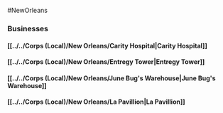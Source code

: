 #NewOrleans 


### Businesses
#### [[../../Corps (Local)/New Orleans/Carity Hospital|Carity Hospital]]

#### [[../../Corps (Local)/New Orleans/Entregy Tower|Entregy Tower]]

#### [[../../Corps (Local)/New Orleans/June Bug's Warehouse|June Bug's Warehouse]]

#### [[../../Corps (Local)/New Orleans/La Pavillion|La Pavillion]]

